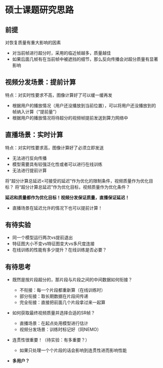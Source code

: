# 硕士课题研究思路

## 前提

对恢复质量有重大影响的因素

* 对当前帧进行超分时，采用的临近帧越多，质量越佳
* 如果后面几帧有在当前帧中被遮挡的细节，那么反向传播会对超分质量有显著影响

## 视频分发场景：提前计算

特点：对实时性要求不高，图像计算好了可以缓一缓再发

* 根据用户的播放情况（用户还没播放到当前位置），可以将用户还没播放到的帧纳入计算（“提前量”）
* 根据用户的播放情况将待超分的视频帧提前发送到算力网络中

## 直播场景：实时计算

特点：对实时性要求高，图像计算好了必须立即发送

* 无法进行反向传播
* 模型需要具有较强泛化性或者可以进行在线训练
* 无法进行提前计算

将“超分计算总延迟<可接受的延迟”作为优化的限制条件，视频质量作为优化目标？
将“超分计算总延迟”作为优化目标，视频质量作为优化条件？

**延迟和质量都作为优化目标！视频分发保证质量，直播保证延迟！**
* 直播场景在延迟允许的情况下也可以提前计算！

## 有待实验

* 同一个模型运行两次vs提前退出
* 特征图大小不变vs特征图变大vs多尺度连接
* 在线训练的性能有多少提升？在线训练是否必要？

## 有待思考

* 既然是按片段超分的，那片段与片段之间的中间数据如何衔接？
  * 不衔接：每一个片段都重新算（在线训练时）
  * 部分衔接：取长期数据在片段间传递
  * 完全衔接：直接把前面几个片段拿过来一起算
* 如何获取最终视频质量并选择合适的SR帧？
  * 直播场景：在起点处用模型进行估计
  * 视频分发场景：训练时标记好（同NEMO）
* 连贯性很重要！（待实验：有多重要？）
  * 如果只处理一个个片段的话会影响到连贯性进而影响性能

* **多用户？**